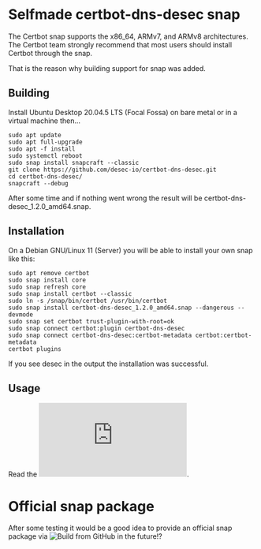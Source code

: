 # Selfmade certbot-dns-desec  snap

The Certbot snap supports the x86_64, ARMv7, and ARMv8 architectures. The Certbot team strongly recommend that most users should install Certbot through the snap.

That is the reason why building support for snap was added.

## Building

Install Ubuntu Desktop 20.04.5 LTS (Focal Fossa) on bare metal or in a virtual machine then...

```shell
sudo apt update
sudo apt full-upgrade
sudo apt -f install
sudo systemctl reboot
sudo snap install snapcraft --classic
git clone https://github.com/desec-io/certbot-dns-desec.git
cd certbot-dns-desec/
snapcraft --debug
```

After some time and if nothing went wrong the result will be certbot-dns-desec_1.2.0_amd64.snap.

## Installation

On a Debian GNU/Linux 11 (Server) you will be able to install your own snap like this:

```shell
sudo apt remove certbot
sudo snap install core
sudo snap refresh core
sudo snap install certbot --classic
sudo ln -s /snap/bin/certbot /usr/bin/certbot
sudo snap install certbot-dns-desec_1.2.0_amd64.snap --dangerous --devmode
sudo snap set certbot trust-plugin-with-root=ok
sudo snap connect certbot:plugin certbot-dns-desec
sudo snap connect certbot-dns-desec:certbot-metadata certbot:certbot-metadata
certbot plugins
```

If you see desec in the output the installation was successful.

## Usage

Read the  ![README](https://github.com/desec-io/certbot-dns-desec/blob/main/README.md#request-certificate).

# Official snap package

After some testing it would be a good idea to provide an official snap package via ![Build from GitHub](https://snapcraft.io/docs/build-from-github) in the future!?